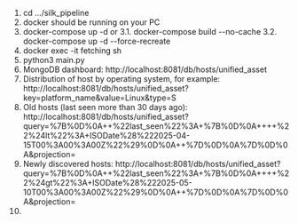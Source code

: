 1. cd .../silk_pipeline
2. docker should be running on your PC
3. docker-compose up -d 
   or
   3.1. docker-compose build --no-cache
   3.2. docker-compose up -d --force-recreate
4. docker exec -it fetching sh
5. python3 main.py
6. MongoDB dashboard: http://localhost:8081/db/hosts/unified_asset
7. Distribution of host by operating system, for example: http://localhost:8081/db/hosts/unified_asset?key=platform_name&value=Linux&type=S
8. Old hosts (last seen more than 30 days ago): http://localhost:8081/db/hosts/unified_asset?query=%7B%0D%0A++%22last_seen%22%3A+%7B%0D%0A++++%22%24lt%22%3A+ISODate%28%222025-04-15T00%3A00%3A00Z%22%29%0D%0A++%7D%0D%0A%7D%0D%0A&projection=
9. Newly discovered hosts: http://localhost:8081/db/hosts/unified_asset?query=%7B%0D%0A++%22last_seen%22%3A+%7B%0D%0A++++%22%24gt%22%3A+ISODate%28%222025-05-10T00%3A00%3A00Z%22%29%0D%0A++%7D%0D%0A%7D%0D%0A&projection=
10. 